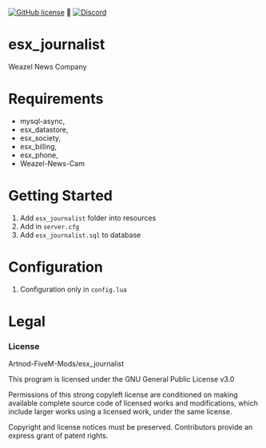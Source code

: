 [![GitHub license](https://img.shields.io/github/license/Artnod-FiveM-Mods/esx_journalist.svg)](https://github.com/Artnod-FiveM-Mods/esx_journalist/blob/master/LICENSE) :small_blue_diamond: 
[![Discord](https://img.shields.io/discord/436197783331012629.svg)](https://discord.gg/u7dj7Ja)  

# esx_journalist

Weazel News Company

# Requirements

  - mysql-async,
  - esx_datastore,
  - esx_society,
  - esx_billing,
  - esx_phone,
  - Weazel-News-Cam

# Getting Started

1. Add ``esx_journalist`` folder into resources
2. Add in ``server.cfg``
3. Add ``esx_journalist.sql`` to database

# Configuration

1. Configuration only in ``config.lua``

# Legal
### License
Artnod-FiveM-Mods/esx_journalist  

This program is licensed under the GNU General Public License v3.0  

Permissions of this strong copyleft license are conditioned on making available complete source code of licensed works and modifications, which include larger works using a licensed work, under the same license.  

Copyright and license notices must be preserved. Contributors provide an express grant of patent rights.
